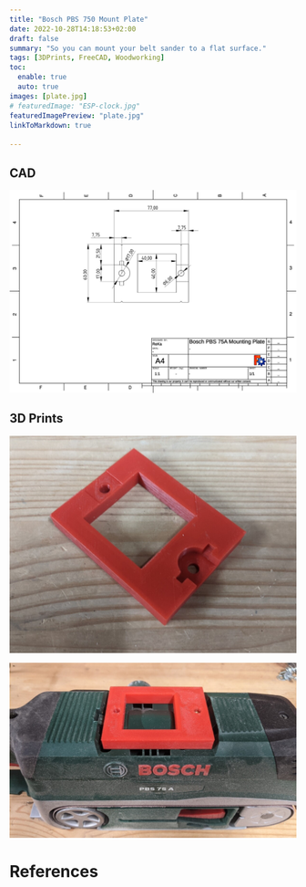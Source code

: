 ```yaml
---
title: "Bosch PBS 750 Mount Plate"
date: 2022-10-28T14:18:53+02:00
draft: false
summary: "So you can mount your belt sander to a flat surface."
tags: [3DPrints, FreeCAD, Woodworking]
toc:
  enable: true
  auto: true
images: [plate.jpg]
# featuredImage: "ESP-clock.jpg"
featuredImagePreview: "plate.jpg"
linkToMarkdown: true

---
```


## CAD

![CAD Drawing](plate-top.pdf.jpg)


## 3D Prints

![Plate](plate.jpg)

![On Sander](plate-on-sander.jpg)

# References